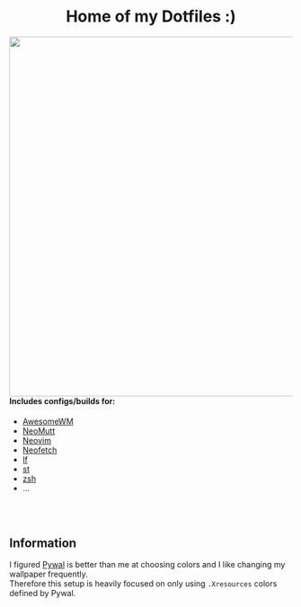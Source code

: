 <div align="center">
    <h1>Home of my Dotfiles :)</h1>
</div>


<image align="right" width="641" src="awesome/assets/screenshots/fetch/fetch.gif"/>
<div align="left">
    <h4>Includes configs/builds for:</h4>
</div>

- [AwesomeWM](https://github.com/awesomeWM/awesome)
- [NeoMutt](https://github.com/neomutt/neomutt)
- [Neovim](https://github.com/neovim/neovim)
- [Neofetch](https://github.com/dylanaraps/neofetch)
- [lf](https://github.com/gokcehan/lf)
- [st](https://st.suckless.org/)
- [zsh](https://zsh.sourceforge.io/)
- ...

<br><br>

## Information

I figured [Pywal](https://github.com/dylanaraps/pywal) is better than me at choosing colors and I like changing my wallpaper frequently. <br>
Therefore this setup is heavily focused on only using `.Xresources` colors defined by Pywal.




